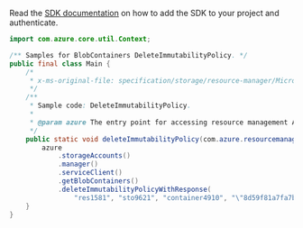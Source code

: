 Read the [SDK documentation](https://github.com/Azure/azure-sdk-for-java/blob/azure-resourcemanager_2.13.0/sdk/resourcemanager/azure-resourcemanager/README.md) on how to add the SDK to your project and authenticate.

```java
import com.azure.core.util.Context;

/** Samples for BlobContainers DeleteImmutabilityPolicy. */
public final class Main {
    /*
     * x-ms-original-file: specification/storage/resource-manager/Microsoft.Storage/stable/2021-08-01/examples/BlobContainersDeleteImmutabilityPolicy.json
     */
    /**
     * Sample code: DeleteImmutabilityPolicy.
     *
     * @param azure The entry point for accessing resource management APIs in Azure.
     */
    public static void deleteImmutabilityPolicy(com.azure.resourcemanager.AzureResourceManager azure) {
        azure
            .storageAccounts()
            .manager()
            .serviceClient()
            .getBlobContainers()
            .deleteImmutabilityPolicyWithResponse(
                "res1581", "sto9621", "container4910", "\"8d59f81a7fa7be0\"", Context.NONE);
    }
}
```
